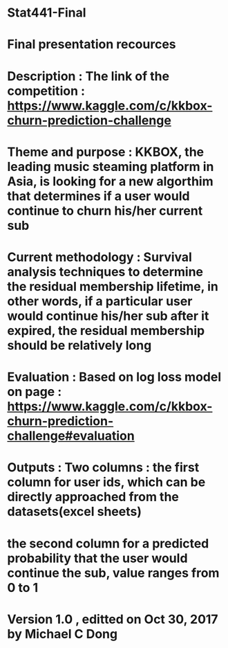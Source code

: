 # Stat441-Final
# Final presentation recources
# Description : The link of the competition : https://www.kaggle.com/c/kkbox-churn-prediction-challenge
# Theme and purpose : KKBOX, the leading music steaming platform in Asia, is looking for a new algorthim that determines if a user would continue to churn his/her current sub
# Current methodology : Survival analysis techniques to determine the residual membership lifetime, in other words, if a particular user would continue his/her sub after it expired, the residual membership should be relatively long
# Evaluation : Based on log loss model on page : https://www.kaggle.com/c/kkbox-churn-prediction-challenge#evaluation
# Outputs : Two columns : the first column for user ids, which can be directly approached from the datasets(excel sheets)
#                         the second column for a predicted probability that the user would continue the sub, value ranges from 0 to 1
# Version 1.0 , editted on Oct 30, 2017 by Michael C Dong

